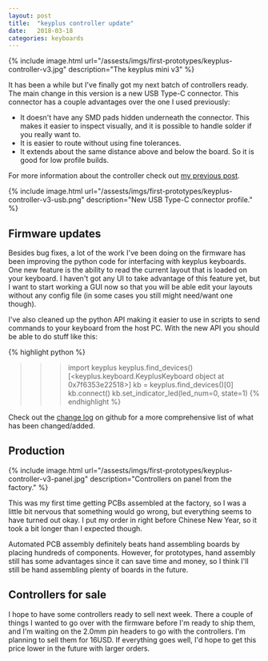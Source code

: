 ```yaml
---
layout: post
title:  "keyplus controller update"
date:   2018-03-18
categories: keyboards
---
```


{% include image.html url="/assests/imgs/first-prototypes/keyplus-controller-v3.jpg" description="The keyplus mini v3" %}

It has been a while but I've finally got my next batch of controllers ready. The
main change in this version is a new USB Type-C connector. This connector has
a couple advantages over the one I used previously:

* It doesn't have any SMD pads hidden underneath the connector. This makes it
  easier to inspect visually, and it is possible to handle solder if you really
  want to.
* It is easier to route without using fine tolerances.
* It extends about the same distance above and below the board. So it is good
  for low profile builds.

For more information about the controller check out [my previous post](/2017/09/17/keyplus-mini-controller-beta.html).

{% include image.html url="/assests/imgs/first-prototypes/keyplus-controller-v3-usb.png" description="New USB Type-C connector profile." %}

## Firmware updates

Besides bug fixes, a lot of the work I've been doing on the firmware has
been improving the python code for interfacing with keyplus keyboards. One
new feature is the ability to read the current layout that is loaded on
your keyboard.  I haven't got any UI to take advantage of this feature yet, but
I want to start working a GUI now so that you will be able edit your layouts
without any config file (in some cases you still might need/want one though).

I've also cleaned up the python API making it easier to use in scripts to send
commands to your keyboard from the host PC. With the new API you should be able
to do stuff like this:

{% highlight python %}
>>> import keyplus
>>> keyplus.find_devices()
[<keyplus.keyboard.KeyplusKeyboard object at 0x7f6353e22518>]
>>> kb = keyplus.find_devices()[0]
>>> kb.connect()
>>> kb.set_indicator_led(led_num=0, state=1)
{% endhighlight %}

Check out the [change log](https://github.com/ahtn/keyplus/blob/master/CHANGELOG.md#internal-changes) on github for a more comprehensive list of what has
been changed/added.

## Production

{% include image.html url="/assests/imgs/first-prototypes/keyplus-controller-v3-panel.jpg" description="Controllers on panel from the factory." %}

This was my first time getting PCBs assembled at the factory, so I was a little
bit nervous that something would go wrong, but everything seems to have turned out
okay. I put my order in right before Chinese New Year, so it took a bit longer
than I expected though.

Automated PCB assembly definitely beats hand assembling boards by placing hundreds
of components. However, for prototypes, hand assembly still has some advantages
since it can save time and money, so I think I'll still be hand assembling
plenty of boards in the future.

## Controllers for sale

I hope to have some controllers ready to sell next week. There a couple of
things I wanted to go over with the firmware before I'm ready to ship them, and
I'm waiting on the 2.0mm pin headers to go with the controllers.  I'm planning
to sell them for 16USD. If everything goes well, I'd hope to get this price
lower in the future with larger orders.

<!-- [Comments on reddit]() -->
